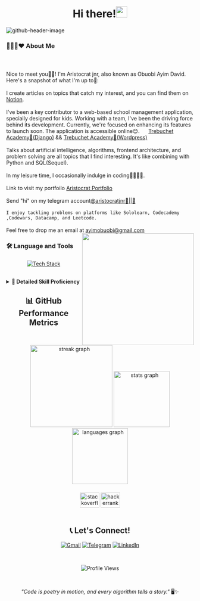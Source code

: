 <h1 align="center">Hi there!<img src="https://raw.githubusercontent.com/iampavangandhi/iampavangandhi/master/gifs/Hi.gif" width="30px"></h1>

![github-header-image](https://github.com/AWESOME04/AWESOME04/assets/102630199/a446339b-c8b5-4756-bbe4-ad39c50eae89)


###

<h3 align="left">👨🏽‍💻❤  About Me</h3>


###

<p align="left"><br><br>Nice to meet you😮‍💨! I'm Aristocrat jnr, also known as Obuobi Ayim David. Here's a snapshot of what I'm up to🎯:<br><br>	I create articles on topics that catch my interest, and you can find them on <a href="https://www.notion.so/Quick-Note-ee60a664aa4a4c40b58c8f0ad1d323d7?pvs=4">Notion</a>.<br><br> I've been a key contributor to a web-based school management application, specially designed for kids. Working with a team, I've been the driving force behind its development. Currently, we're focused on enhancing its features to launch soon. The application is accessible online😊. &nbsp; &nbsp; &nbsp;<a href="https://trebuchet-academy-uh1t.onrender.com/">Trebuchet Academy🎒(Django)</a> && <a href="https://trebuchet.rf.gd/">Trebuchet Academy🎒(Wordpress)</a><br><br>	 Talks about artificial intelligence, algorithms, frontend architecture, and problem solving are all topics that I find interesting. It's like combining with Python and SQL(Sequel).<br><br> 	In my leisure time, I occasionally indulge in coding👨🏽‍💻✨.<br>	<br> Link to visit my portfoilo <a href= "https://mynextjs-portfolio-nu.vercel.app/">Aristocrat Portfolio</a> <br>	<br> 	Send "hi" on my telegram account<a href="https://t.me/aristocratjnr">@aristocratjnr🧸||🎈</a> <br> <br> <code>I enjoy tackling problems on platforms like Sololearn, Codecademy ,Codewars, Datacamp, and Leetcode.</code><br><br>Feel free to drop me an email at <a href="mailto:ayimobuobi@gmail.com">ayimobuobi@gmail.com</a><img align="right" widht="300" height="300" src="https://github.com/Adam-pw/Adam-pw/blob/main/animation_500_kxa883sd.gif" /></p>


###

<h3 align="left">🛠 Language and Tools</h3>

###

<div align="left">
  <p align="center">
  <a href="#">
    <img src="https://skillicons.dev/icons?i=python,django,react,nextjs,nodejs,typescript,html,css,bootstrap,git,github,vscode,figma,docker,azure,digitalocean" alt="Tech Stack" style="max-width: 100%; height: auto;">
  </a>
</p>
 <br/>
  
 <!-- Responsive Skills Breakdown -->
<details>
<summary><b>🔬 Detailed Skill Proficiency</b></summary>

| Category | Skills |
|----------|--------|
| Languages | Python, JavaScript, TypeScript, Bash |
| Frameworks | Django, React, Next.js, Node.js |
| Cloud & DevOps | Azure, DigitalOcean, Docker |
| Design & Tools | Figma, VSCode, Git, Canva |
</details>


###

<!-- Responsive GitHub Metrics -->
<h2 align="center">📊 GitHub Performance Metrics</h2>

###

<div align="center">
  <img src="https://streak-stats.demolab.com?user=aristocratjnr&locale=en&mode=daily&theme=dark&hide_border=false&border_radius=5&order=3" height="220" alt="streak graph"  />
   <img src="https://github-readme-stats.vercel.app/api?username=aristocratjnr&hide_title=false&hide_rank=false&show_icons=true&include_all_commits=true&count_private=true&disable_animations=false&theme=dracula&locale=en&hide_border=false&order=1" height="150" alt="stats graph"  />
  <img src="https://github-readme-stats.vercel.app/api/top-langs?username=aristocratjnr&locale=en&hide_title=false&layout=compact&card_width=320&langs_count=5&theme=dracula&hide_border=false&order=2" height="150" alt="languages graph"  />
  
</div>

###

 <!--START_SECTION:waka-->
 
 
 <!--END_SECTION:waka-->


###

<div align="center">
  <img src="https://raw.githubusercontent.com/maurodesouza/profile-readme-generator/master/src/assets/icons/social/stackoverflow/default.svg" width="52" height="40" alt="stackoverflow logo"  />
  <img src="https://raw.githubusercontent.com/maurodesouza/profile-readme-generator/master/src/assets/icons/social/hackerrank/default.svg" width="52" height="40" alt="hackerrank logo"  />
</div><br/>
<!-- Responsive Contact Section -->
<h2 align="center">📞 Let's Connect!</h2>

<p align="center">
  <a href="mailto:ayimobuobi@gmail.com"><img src="https://img.shields.io/badge/Gmail-D14836?style=for-the-badge&logo=gmail&logoColor=white" alt="Gmail" style="max-width: 100%; height: auto;"></a>
  <a href="https://t.me/aristocratjnr"><img src="https://img.shields.io/badge/Telegram-2CA5E0?style=for-the-badge&logo=telegram&logoColor=white" alt="Telegram" style="max-width: 100%; height: auto;"></a>
  <a href="https://www.linkedin.com/in/yourlinkedin"><img src="https://img.shields.io/badge/LinkedIn-0077B5?style=for-the-badge&logo=linkedin&logoColor=white" alt="LinkedIn" style="max-width: 100%; height: auto;"></a>
</p><br/>

<!-- Responsive Visitor Counter -->
<p align="center"> 
  <img src="https://komarev.com/ghpvc/?username=aristocratjnr&color=blueviolet" alt="Profile Views" style="max-width: 100%; height: auto;">
</p><br/>

<!-- Fun Quote -->
<p align="center">
  <i>"Code is poetry in motion, and every algorithm tells a story."</i> 🖥️✨
</p>

